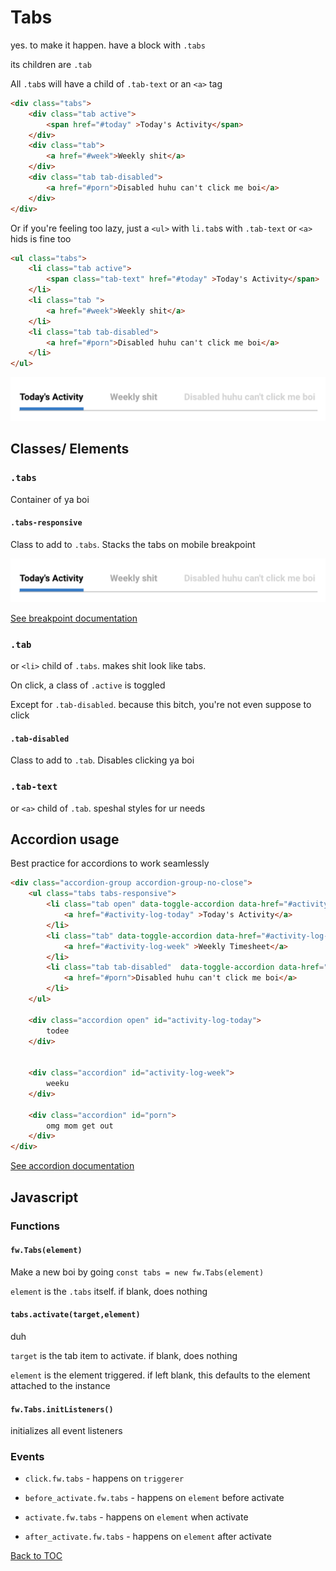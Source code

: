 # Tabs

yes. to make it happen. have a block with `.tabs`

its children are `.tab`

All `.tab`s will have a child of `.tab-text` or an `<a>` tag

```html
<div class="tabs">
	<div class="tab active"> 
		<span href="#today" >Today's Activity</span>
	</div>
	<div class="tab">
		<a href="#week">Weekly shit</a>
	</div>
	<div class="tab tab-disabled">
		<a href="#porn">Disabled huhu can't click me boi</a>
	</div>
</div>
```

Or if you're feeling too lazy, just a `<ul>` with `li.tab`s with `.tab-text` or `<a>` hids is fine too

```html
<ul class="tabs">
	<li class="tab active"> 
		<span class="tab-text" href="#today" >Today's Activity</span>
	</li>
	<li class="tab ">
		<a href="#week">Weekly shit</a>
	</li>
	<li class="tab tab-disabled">
		<a href="#porn">Disabled huhu can't click me boi</a>
	</li>
</ul>
```

![](../../../docs/images/tabs.png)

## Classes/ Elements

### `.tabs`

Container of ya boi

#### `.tabs-responsive`

Class to add to `.tabs`.  Stacks the tabs on mobile breakpoint


![](../../../docs/images/tabs.png)

[See breakpoint documentation](../../../docs/sections/scaffolding/breakpoint.md)

### `.tab`

or `<li>` child of `.tabs`. makes shit look like tabs.

On click, a class of `.active` is toggled

Except for `.tab-disabled`. because this bitch, you're not even suppose to click

#### `.tab-disabled`

Class to add to `.tab`.  Disables clicking ya boi

### `.tab-text`

or `<a>` child of `.tab`. speshal styles for ur needs


## Accordion usage

Best practice for accordions to work seamlessly

```html
<div class="accordion-group accordion-group-no-close">
	<ul class="tabs	tabs-responsive">
		<li class="tab open" data-toggle-accordion data-href="#activity-log-today"> 
			<a href="#activity-log-today" >Today's Activity</a>
		</li>
		<li class="tab" data-toggle-accordion data-href="#activity-log-week">
			<a href="#activity-log-week" >Weekly Timesheet</a>
		</li>
		<li class="tab tab-disabled"  data-toggle-accordion data-href="#porn">
			<a href="#porn">Disabled huhu can't click me boi</a>
		</li>
	</ul>

	<div class="accordion open" id="activity-log-today">
		todee
	</div>


	<div class="accordion" id="activity-log-week">
		weeku
	</div>

	<div class="accordion" id="porn">
		omg mom get out
	</div>
</div>
```

[See accordion documentation](../../../docs/sections/components/accordion.md)



## Javascript

### Functions

#### **`fw.Tabs(element)`**

Make a new boi by going `const tabs = new fw.Tabs(element)`


`element` is the `.tabs` itself. if blank, does nothing

#### **`tabs.activate(target,element)`**

duh

`target` is the  tab item to activate. if blank, does nothing

`element` is the element triggered. if left blank, this defaults to the element attached to the instance

#### **`fw.Tabs.initListeners()`**

initializes all event listeners

### Events

* `click.fw.tabs` - happens on `triggerer`

* `before_activate.fw.tabs` - happens on `element` before activate
* `activate.fw.tabs` - happens on `element` when activate
* `after_activate.fw.tabs` - happens on `element` after activate

[Back to TOC](../../../readme.md)
